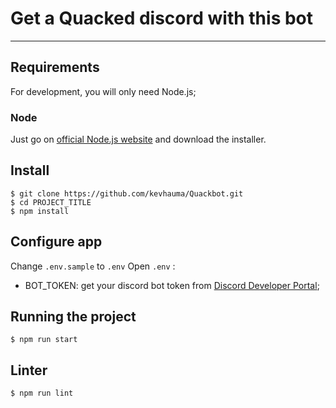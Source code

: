 # Get a Quacked discord with this bot

---
## Requirements

For development, you will only need Node.js;

### Node

  Just go on [official Node.js website](https://nodejs.org/) and download the installer.

## Install
    $ git clone https://github.com/kevhauma/Quackbot.git
    $ cd PROJECT_TITLE
    $ npm install

## Configure app

Change `.env.sample` to `.env`
Open `.env` :

- BOT_TOKEN: get your discord bot token from [Discord Developer Portal](https://discord.com/developers/applications/);


## Running the project

    $ npm run start

## Linter

    $ npm run lint